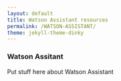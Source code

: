```yaml
---
layout: default
title: Watson Assistant resources
permalink: /WATSON-ASSISTANT/
theme: jekyll-theme-dinky
---
```


### Watson Assitant

Put stuff here about Watson Assistant
